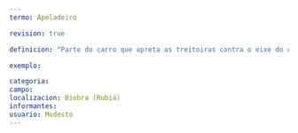```yaml
---
termo: Apeladeiro

revision: true

definicion: "Parte do carro que apreta as treitoiras contra o eixe do carro."

exemplo:

categoria:
campo:
localizacion: Biobra (Rubiá)
informantes:
usuario: Modesto
---
```

